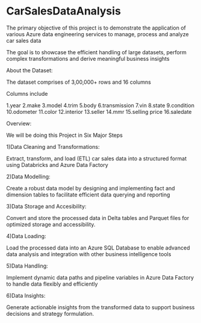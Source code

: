# CarSalesDataAnalysis

The primary objective of this project is to demonstrate the application of various Azure data engineering services to manage, process and analyze car sales data

The goal is to showcase the efficient handling of large datasets, perform complex transformations and derive meaningful business insights

About the Dataset:

The dataset comprises of 3,00,000+ rows and 16 columns

Columns include

1.year
2.make
3.model
4.trim
5.body
6.transmission
7.vin
8.state 
9.condition 
10.odometer 
11.color
12.interior
13.seller 
14.mmr 
15.selling price
16.saledate

Overview:

We will be doing this Project in Six Major Steps

1)Data Cleaning and Transformations:

Extract, transform, and load (ETL) car sales data into a structured format using Databricks and Azure Data Factory

2)Data Modelling:

Create a robust data model by designing and implementing fact and dimension tables to facilitate efficient data querying and reporting

3)Data Storage and Accesibility:

Convert and store the processed data in Delta tables and Parquet files for optimized storage and accessibility.

4)Data Loading:

Load the processed data into an Azure SQL Database to enable advanced data analysis and integration with other business intelligence tools

5)Data Handling:

Implement dynamic data paths and pipeline variables in Azure Data Factory to handle data flexibly and efficiently

6)Data Insights:

Generate actionable insights from the transformed data to support business decisions and strategy formulation.
